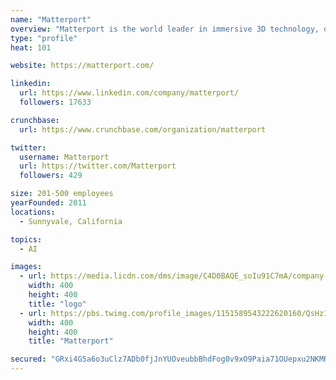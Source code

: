 ```yaml
---
name: "Matterport"
overview: "Matterport is the world leader in immersive 3D technology, offering a platform for prosumers and professionals to easily capture, edit and share 3D models of physical spaces. These navigable virtual tours are presented in Matterport's proprietary photo-realistic digital media format."
type: "profile"
heat: 101

website: https://matterport.com/

linkedin:
  url: https://www.linkedin.com/company/matterport/
  followers: 17633

crunchbase:
  url: https://www.crunchbase.com/organization/matterport

twitter:
  username: Matterport
  url: https://twitter.com/Matterport
  followers: 429

size: 201-500 employees
yearFounded: 2011
locations:
  - Sunnyvale, California

topics:
  - AI

images:
  - url: https://media.licdn.com/dms/image/C4D0BAQE_soIu91C7mA/company-logo_400_400/0?e=1582761600&v=beta&t=hCqbc5YFx2CMdjkwPdh9AL9DfJwqO0lGqyf083d1YQI
    width: 400
    height: 400
    title: "logo"
  - url: https://pbs.twimg.com/profile_images/1151589543222620160/QsHz1RLQ_400x400.jpg
    width: 400
    height: 400
    title: "Matterport"

secured: "GRxi4G5a6o3uClz7ADb0fjJnYUOveubbBhdFog0v9xO9Paia71OUepxu2NKMR/BIBhvPo1g9Eo1VWiivP+YYXGbWS9PKeTlnzMR0ZWALfDuDENZ4oMtjTxRGGSr1yXMiC2wf9E5haQKkPD/FTeESO+2AVLhH+/+gkEbx6kTZRcYkFAEnaq8OeONUjnqspXYbgt9mA02QGLqprR3KyozbG0jV2GjTDXS76NvjL1RnoZDmpg7yiv551k6pZdt8wVYdKtK2sb0bGbiSndm/xRuyrAVWE/k74Uc4BJm+bYGYQuyvgNBFAW37jmSBJvxktThC;Xe7dht3OXBHbtQuJjBjIsQ=="
---
```


